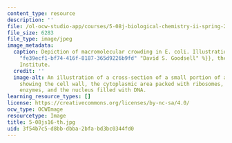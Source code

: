 ```yaml
---
content_type: resource
description: ''
file: /ol-ocw-studio-app/courses/5-08j-biological-chemistry-ii-spring-2016/3f54b7c5d8bbdbba2bfabd3bc0344fd0_5-08js16-th.jpg
file_size: 6283
file_type: image/jpeg
image_metadata:
  caption: Depiction of macromolecular crowding in E. coli. Illustration by {{% resource_link
    "fe39ecf1-bf74-416f-8187-365d9226b9fd" "David S. Goodsell" %}}, the Scripps Research
    Institute.
  credit: ''
  image-alt: An illustration of a cross-section of a small portion of an E. coli cell,
    showing the cell wall, the cytoplasmic area packed with ribosomes, tRNA, mRNA,
    enzymes, and the nucleus filled with DNA.
learning_resource_types: []
license: https://creativecommons.org/licenses/by-nc-sa/4.0/
ocw_type: OCWImage
resourcetype: Image
title: 5-08js16-th.jpg
uid: 3f54b7c5-d8bb-dbba-2bfa-bd3bc0344fd0
---
```

